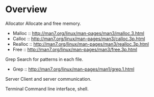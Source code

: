# Overview

Allocator 
Allocate and free memory.
  - Malloc :: http://man7.org/linux/man-pages/man3/malloc.3.html
  - Calloc :: http://man7.org/linux/man-pages/man3/calloc.3p.html
  - Realloc :: http://man7.org/linux/man-pages/man3/realloc.3p.html
  - Free :: http://man7.org/linux/man-pages/man3/free.3p.html

Grep
Search for patterns in each file.  
  - Grep :: http://man7.org/linux/man-pages/man1/grep.1.html

Server
Client and server communication.

Terminal
Command line interface, shell.
